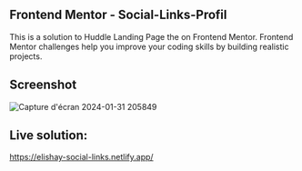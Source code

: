 ## Frontend Mentor - Social-Links-Profil
This is a solution to Huddle Landing Page the on Frontend Mentor. Frontend Mentor challenges help you improve your coding skills by building realistic projects.
## Screenshot 
![Capture d'écran 2024-01-31 205849](https://github.com/Ninjalbg78/social-links-profil/assets/126517267/7f0d9ae7-5366-467e-b9d3-35b04bf5ca8b)
## Live solution: 
https://elishay-social-links.netlify.app/
##
